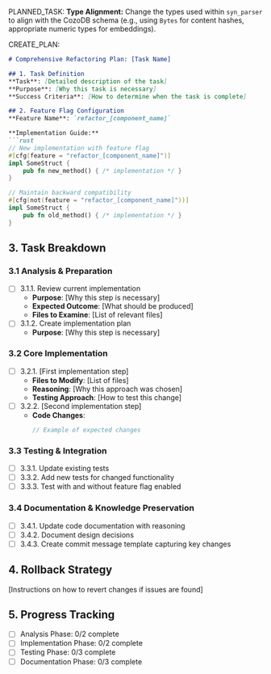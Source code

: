 PLANNED_TASK:
**Type Alignment:** Change the types used within `syn_parser` to align with the CozoDB schema (e.g., using `Bytes` for content hashes, appropriate numeric types for embeddings).


CREATE_PLAN:
```markdown
# Comprehensive Refactoring Plan: [Task Name]

## 1. Task Definition
**Task**: [Detailed description of the task]
**Purpose**: [Why this task is necessary]
**Success Criteria**: [How to determine when the task is complete]

## 2. Feature Flag Configuration
**Feature Name**: `refactor_[component_name]`

**Implementation Guide:**
```rust
// New implementation with feature flag
#[cfg(feature = "refactor_[component_name]")]
impl SomeStruct {
    pub fn new_method() { /* implementation */ }
}

// Maintain backward compatibility
#[cfg(not(feature = "refactor_[component_name]"))]
impl SomeStruct {
    pub fn old_method() { /* implementation */ }
}
```

## 3. Task Breakdown

### 3.1 Analysis & Preparation
- [ ] 3.1.1. Review current implementation
  - **Purpose**: [Why this step is necessary]
  - **Expected Outcome**: [What should be produced]
  - **Files to Examine**: [List of relevant files]
- [ ] 3.1.2. Create implementation plan
  - **Purpose**: [Why this step is necessary]

### 3.2 Core Implementation
- [ ] 3.2.1. [First implementation step]
  - **Files to Modify**: [List of files]
  - **Reasoning**: [Why this approach was chosen]
  - **Testing Approach**: [How to test this change]
- [ ] 3.2.2. [Second implementation step]
  - **Code Changes**:
    ```rust
    // Example of expected changes
    ```

### 3.3 Testing & Integration
- [ ] 3.3.1. Update existing tests
- [ ] 3.3.2. Add new tests for changed functionality
- [ ] 3.3.3. Test with and without feature flag enabled

### 3.4 Documentation & Knowledge Preservation
- [ ] 3.4.1. Update code documentation with reasoning
- [ ] 3.4.2. Document design decisions
- [ ] 3.4.3. Create commit message template capturing key changes

## 4. Rollback Strategy
[Instructions on how to revert changes if issues are found]

## 5. Progress Tracking
- [ ] Analysis Phase: 0/2 complete
- [ ] Implementation Phase: 0/2 complete
- [ ] Testing Phase: 0/3 complete
- [ ] Documentation Phase: 0/3 complete
```
